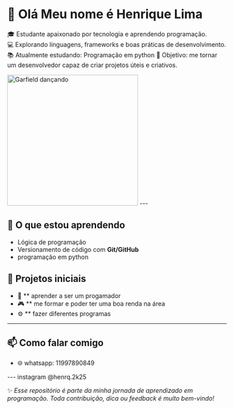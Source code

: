 # 👋 Olá Meu nome é Henrique Lima 

🎓 Estudante apaixonado por tecnologia e aprendendo programação.  
💻 Explorando linguagens, frameworks e boas práticas de desenvolvimento.  
📚 Atualmente estudando: Programação em python 
🚀 Objetivo: me tornar um desenvolvedor capaz de criar projetos úteis e criativos.  

<img src="https://media1.giphy.com/media/v1.Y2lkPTc5MGI3NjExZWpvNTJhbzhseTZreTB5eHhyNWU1ZW1qbTF1dHI5bmM0amViajd6diZlcD12MV9pbnRlcm5hbF9naWZfYnlfaWQmY3Q9Zw/5UH2PJ8VIEuMqN8V6R/giphy.gif" alt="Garfield dançando" width="300"/>
---

## 🌱 O que estou aprendendo  
- Lógica de programação  
- Versionamento de código com **Git/GitHub**
- programação em python  

## 📂 Projetos iniciais 
- 📝 ** aprender a ser um progamador
- 🎮 ** me formar e poder ter uma boa renda na área             
- ⚙️ ** fazer diferentes programas

---      

## 📫 Como falar comigo  
- 🌐 whatsapp: 11997890849

--- instagram @henrq.2k25

✨ *Esse repositório é parte da minha jornada de aprendizado em programação. Toda contribuição, dica ou feedback é muito bem-vindo!*  
